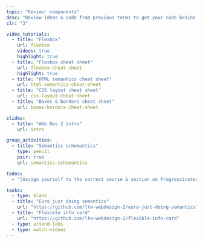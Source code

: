 ```yaml
---
topic: "Review: components"
desc: "Review ideas & code from previous terms to get your code brains working again."
clr: "3"

video_tutorials:
  - title: "Flexbox"
    url: flexbox
    videos: true
    highlight: true
  - title: "Flexbox cheat sheet"
    url: flexbox-cheat-sheet
    highlight: true
  - title: "HTML semantics cheat sheet"
    url: html-semantics-cheat-sheet
  - title: "CSS layout cheat sheet"
    url: css-layout-cheat-sheet
  - title: "Boxes & borders cheat sheet"
    url: boxes-borders-cheat-sheet

slides:
  - title: "Web Dev 2 intro"
    url: intro

group_activities:
  - title: "Semantics schemantics"
    type: pencil
    pair: true
    url: semantics-schemantics

todos:
  - "[Assign yourself to the correct course & section on Progressinator for due dates](https://progress.learntheweb.courses/profile/)"

tasks:
  - type: blank
  - title: "Euro just doing semantics"
    url: "https://github.com/ltw-webdesign-2/euro-just-doing-semantics"
  - title: "Flexible info card"
    url: "https://github.com/ltw-webdesign-2/flexible-info-card"
  - type: attend-labs
  - type: watch-videos
---
```

